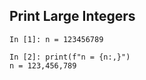 ## Print Large Integers

```
In [1]: n = 123456789

In [2]: print(f"n = {n:,}")
n = 123,456,789
```




